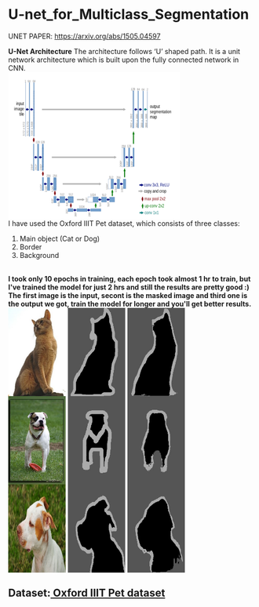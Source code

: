 # U-net_for_Multiclass_Segmentation

UNET PAPER: <link>https://arxiv.org/abs/1505.04597</link>

<b>U-Net Architecture</b>
The architecture follows ‘U’ shaped path. It is a unit network architecture which is built upon the fully connected network in CNN.
<br>
<img src="readme_images/unet.png" height="300px" width="350px" align="middle"></img>
<br>
I have used the Oxford IIIT Pet dataset, which consists of three classes:
1. Main object (Cat or Dog)
2. Border
3. Background
<br>
<b>I took only 10 epochs in training, each epoch took almost 1 hr to train, but I've trained the model for just 2 hrs and still the results are pretty good :)</b>
<b>The first image is the input, secont is the masked image and third one is the output we got, train the model for longer and you'll get better results.</b>
<img src="readme_images/Abyssinian_31.jpg" height="180px" width="360px" align="middle"></img>
<img src="readme_images/american_bulldog_72.jpg" height="180px" width="360px" align="middle"></img>
<img src="readme_images/american_pit_bull_terrier_61.jpg" height="180px" width="360px" align="middle"></img>
<br>
<h2><b>Dataset:</b><a href="https://www.youtube.com/redirect?event=video_description&redir_token=QUFFLUhqbmNEbDd3RTZKQnRuM25ibXlfT1k0ZzRuM1JDUXxBQ3Jtc0tsRHZCN0RCbXJMVWFBLTBuVEdQNUNmNV9aTkZVN0NzQ1N2ZS0wOVdKN1BReGxxbnRIcGptWENTQXV3VFVCbDRUOHFfRXk4bjlBNVpjVHNNOVNZLWJhcVlHTGVZcTZBUXBaVWxzNzhUVEl5UXE4eE9vNA&q=https%3A%2F%2Fwww.robots.ox.ac.uk%2F%7Evgg%2Fdata%2Fpets"> Oxford IIIT Pet dataset</a></h2>

